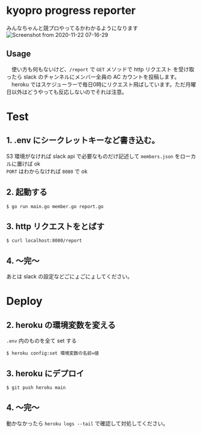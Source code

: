 # kyopro progress reporter
みんなちゃんと競プロやってるかわかるようになります
![Screenshot from 2020-11-22 07-16-29](https://user-images.githubusercontent.com/43411965/99888824-dbd5c780-2c92-11eb-830d-183887db647c.jpg)

## Usage
　使い方も何もないけど、`/report` で `GET` メソッドで http リクエスト を受け取ったら slack のチャンネルにメンバー全員の AC カウントを投稿します。  
　heroku ではスケジューラーで毎日0時にリクエスト飛ばしています。ただ月曜日以外はどうやっても反応しないのでそれは注意。


# Test
## 1. .env にシークレットキーなど書き込む。
S3 環境がなければ slack api で必要なものだけ記述して `members.json` をローカルに置けば ok  
`PORT` はわからなければ `8080` で ok

## 2. 起動する
```console
$ go run main.go member.go report.go
```

## 3. http リクエストをとばす
```console
$ curl localhost:8080/report
```

## 4. 〜完〜
あとは slack の設定などごにょごにょしてください。


# Deploy
## 2. heroku の環境変数を変える
`.env` 内のものを全て set する
```console
$ heroku config:set 環境変数の名前=値
```

## 3. heroku にデプロイ
```console
$ git push heroku main
```

## 4. 〜完〜
動かなかったら `heroku logs --tail` で確認して対処してください。
